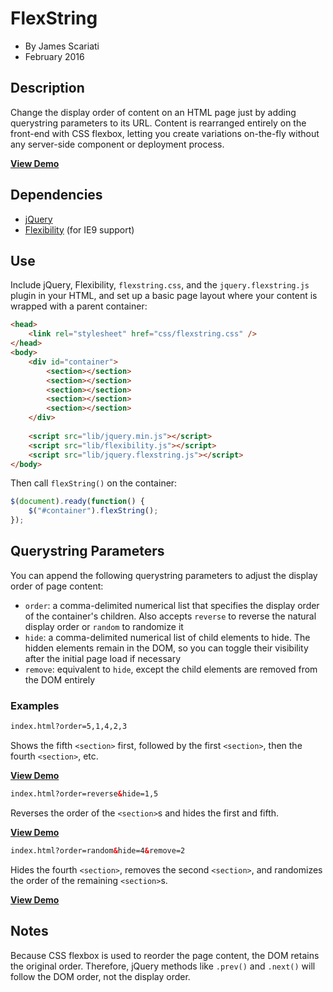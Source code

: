 # FlexString
* By James Scariati
* February 2016

## Description
Change the display order of content on an HTML page just by adding querystring parameters to its URL. Content is rearranged entirely on the front-end with CSS flexbox, letting you create variations on-the-fly without any server-side component or deployment process.

**[View Demo](http://scariati.kissr.com/github/flexstring/)**

## Dependencies
* [jQuery](http://jquery.org/)
* [Flexibility](https://github.com/10up/flexibility) (for IE9 support)

## Use
Include jQuery, Flexibility, `flexstring.css`, and the `jquery.flexstring.js` plugin in your HTML, and set up a basic page layout where your content is wrapped with a parent container:

```html
<head>
	<link rel="stylesheet" href="css/flexstring.css" />
</head>
<body>
	<div id="container">
		<section></section>
		<section></section>
		<section></section>
		<section></section>
		<section></section>
	</div>
	
	<script src="lib/jquery.min.js"></script>
	<script src="lib/flexibility.js"></script>
	<script src="lib/jquery.flexstring.js"></script>
</body>
```

Then call `flexString()` on the container:

```javascript
$(document).ready(function() {
	$("#container").flexString();
});
```

## Querystring Parameters
You can append the following querystring parameters to adjust the display order of page content:

* `order`: a comma-delimited numerical list that specifies the display order of the container's children. Also accepts `reverse` to reverse the natural display order or `random` to randomize it
* `hide`: a comma-delimited numerical list of child elements to hide. The hidden elements remain in the DOM, so you can toggle their visibility after the initial page load if necessary
* `remove`: equivalent to `hide`, except the child elements are removed from the DOM entirely

### Examples

```html
index.html?order=5,1,4,2,3
```

Shows the fifth `<section>` first, followed by the first `<section>`, then the fourth `<section>`, etc.

**[View Demo](http://scariati.kissr.com/github/flexstring/?order=5,1,4,2,3)**

```html
index.html?order=reverse&hide=1,5
```

Reverses the order of the `<section>`s and hides the first and fifth.

**[View Demo](http://scariati.kissr.com/github/flexstring/?order=reverse&hide=1,5)**

```html
index.html?order=random&hide=4&remove=2
```

Hides the fourth `<section>`, removes the second `<section>`, and randomizes the order of the remaining `<section>`s.

**[View Demo](http://scariati.kissr.com/github/flexstring/?order=random&hide=4&remove=2)**

## Notes
Because CSS flexbox is used to reorder the page content, the DOM retains the original order. Therefore, jQuery methods 
like `.prev()` and `.next()` will follow the DOM order, not the display order.